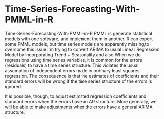# Time-Series-Forecasting-With-PMML-in-R

Time-Series-Forecasting-With-PMML-in-R
PMML is generate statistical models with one software, and implement them in another. R can export some PMML models, but time series models are apparently missing,to overcome this issue i'm trying to convert ARIMA to usual Linear Regression Model by incorporating Trend + Seasonality.and also When we do regressions using time series variables, it is common for the errors (residuals) to have a time series structure. This violates the usual assumption of independent errors made in ordinary least squares regression. The consequence is that the estimates of coefficients and their standard errors will be wrong if the time series structure of the errors is ignored.

It is possible, though, to adjust estimated regression coefficients and standard errors when the errors have an AR structure. More generally, we will be able to make adjustments when the errors have a general ARIMA structure.
